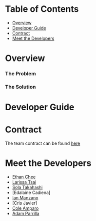 # Table of Contents
- [Overview](#overview)
- [Developer Guide](#developer-guide)
- [Contract](#contract)
- [Meet the Developers](#meet-the-developers)

# Overview

### The Problem

### The Solution

# Developer Guide

# Contract

The team contract can be found [here](https://docs.google.com/document/d/1d5hWC9UI-d54y6Xm_KRcY7tM6J-MPeAJtlEd1LMBdyI/edit?usp=sharing)

# Meet the Developers

- [Ethan Chee](https://ethancheez.github.io/)
- [Larissa Tsai](https://larissa-tsai.github.io/)
- [Sola Takahashi](https://soratsky.github.io/)
- [Edalaine Cadiena]
- [Ian Manzano](https://ianbm.github.io/)
- [Cris Javier]
- [Cole Amparo](https://coleamparo.github.io/)
- [Adam Parrilla](https://adamjparrilla.github.io/)
